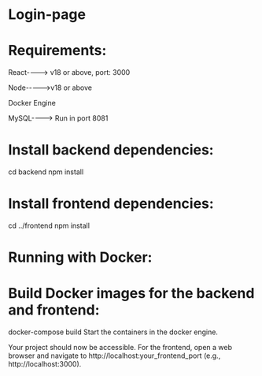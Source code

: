 # Login-page
# Requirements:

React----> v18 or above, port: 3000

Node----->v18 or above

Docker Engine

MySQL----> Run in port 8081


# Install backend dependencies:

  cd backend
  npm install

# Install frontend dependencies:

  cd ../frontend
  npm install

# Running with Docker:

# Build Docker images for the backend and frontend:

  docker-compose build
Start the containers in the docker engine.


Your project should now be accessible. For the frontend, open a web browser and navigate to http://localhost:your_frontend_port (e.g., http://localhost:3000).
